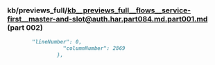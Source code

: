 ### kb/previews_full/kb__previews_full__flows__service-first__master-and-slot@auth.har.part084.md.part001.md (part 002)

```md
        "lineNumber": 0,
                  "columnNumber": 2869
                },
              
```

```
